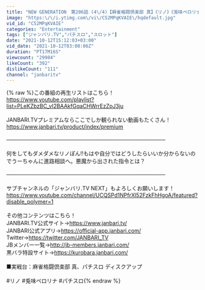 ```yaml
---
title: "NEW GENERATION　第206話 (4\/4)【麻雀格闘倶楽部 真】《リノ》《兎味ペロリナ》[ジャンバリ.TV][パチスロ][スロット]"
image: "https:\/\/i.ytimg.com\/vi\/C52MPqKVAIE\/hqdefault.jpg"
vid_id: "C52MPqKVAIE"
categories: "Entertainment"
tags: ["ジャンバリ.TV","パチスロ","スロット"]
date: "2021-10-12T15:12:03+03:00"
vid_date: "2021-10-12T03:00:06Z"
duration: "PT17M16S"
viewcount: "29984"
likeCount: "392"
dislikeCount: "111"
channel: "janbaritv"
---
```

{% raw %}この番組の再生リストはこちら！<br /><a rel="nofollow" target="blank" href="https://www.youtube.com/playlist?list=PLeKZbzBC_vI2BAAkfGqaCHWrrEzZpJ3ju">https://www.youtube.com/playlist?list=PLeKZbzBC_vI2BAAkfGqaCHWrrEzZpJ3ju</a><br /><br />JANBARI.TVプレミアムならここでしか観られない動画もたくさん！<br /><a rel="nofollow" target="blank" href="https://www.janbari.tv/product/index/premium">https://www.janbari.tv/product/index/premium</a><br /><br />──────────────────────────────────────────<br /><br />何をしてもダメダメなリノぽん!!もはや自分ではどうしたらいいか分からないのでうーちゃんに進路相談へ。悪魔から出された指令とは？<br /><br />──────────────────────────────────────────<br /><br />サブチャンネルの「ジャンバリ.TV NEXT」もよろしくお願いします！<br /><a rel="nofollow" target="blank" href="https://www.youtube.com/channel/UCQSPd1NPfrXl52FzkFhHgoA/featured?disable_polymer=1">https://www.youtube.com/channel/UCQSPd1NPfrXl52FzkFhHgoA/featured?disable_polymer=1</a><br /><br />その他コンテンツはこちら！<br />JANBARI.TV公式サイト→<a rel="nofollow" target="blank" href="https://www.janbari.tv/">https://www.janbari.tv/</a><br />JANBARI公式アプリ→<a rel="nofollow" target="blank" href="https://official-app.janbari.com/">https://official-app.janbari.com/</a><br />Twitter→<a rel="nofollow" target="blank" href="https://twitter.com/JANBARI_TV">https://twitter.com/JANBARI_TV</a> <br />JBメンバー一覧→<a rel="nofollow" target="blank" href="http://jb-members.janbari.com/">http://jb-members.janbari.com/</a><br />黒バラ特設サイト→<a rel="nofollow" target="blank" href="https://kurobara.janbari.com/">https://kurobara.janbari.com/</a><br /><br />■実戦台：麻雀格闘倶楽部 真、パチスロ ディスクアップ<br /><br />#リノ #兎味ペロリナ #パチスロ{% endraw %}
